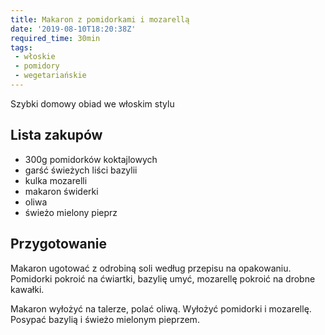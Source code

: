 ```yaml
---
title: Makaron z pomidorkami i mozarellą
date: '2019-08-10T18:20:38Z'
required_time: 30min
tags:
 - włoskie
 - pomidory
 - wegetariańskie
---
```


Szybki domowy obiad we włoskim stylu

<!---- splitter ---->

## Lista zakupów
- 300g pomidorków koktajlowych
- garść świeżych liści bazylii
- kulka mozarelli
- makaron świderki
- oliwa
- świeżo mielony pieprz

<!---- splitter ---->

## Przygotowanie

Makaron ugotować z odrobiną soli według przepisu na opakowaniu.
Pomidorki pokroić na ćwiartki, bazylię umyć, mozarellę pokroić na drobne kawałki.

Makaron wyłożyć na talerze, polać oliwą.
Wyłożyć pomidorki i mozarellę. Posypać bazylią i świeżo mielonym pieprzem.
